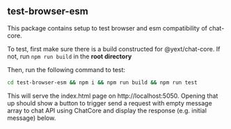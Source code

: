 ## test-browser-esm

This package contains setup to test browser and esm compatibility of chat-core.

To test, first make sure there is a build constructed for @yext/chat-core. If not, run `npm run build` in  the **root directory**

Then, run the following command to test:
```bash
cd test-browser-esm && npm i && npm run build && npm run test
```

This will serve the index.html page on http://localhost:5050. Opening that up should show a button to trigger send a request with empty message array to chat API using ChatCore and display the response (e.g. initial message) below.